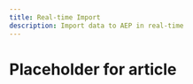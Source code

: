 ```yaml
---
title: Real-time Import
description: Import data to AEP in real-time
---
```


# Placeholder for article

